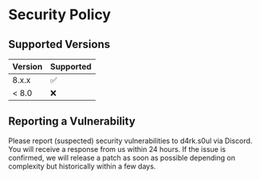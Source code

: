 # Security Policy

## Supported Versions

| Version | Supported          |
| ------- | ------------------ |
| 8.x.x   | :white_check_mark: |
| < 8.0   | :x:                |

## Reporting a Vulnerability

Please report (suspected) security vulnerabilities to d4rk.s0ul via Discord. You will receive a response from us within 24 hours. If the issue is confirmed, we will release a patch as soon as possible depending on complexity but historically within a few days.